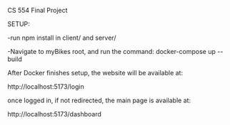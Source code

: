 CS 554 Final Project

SETUP:

-run npm install in client/ and server/

-Navigate to myBikes root, and run the command: docker-compose up --build


After Docker finishes setup, the website will be available at:

http://localhost:5173/login

once logged in, if not redirected, the main page is available at:

http://localhost:5173/dashboard




